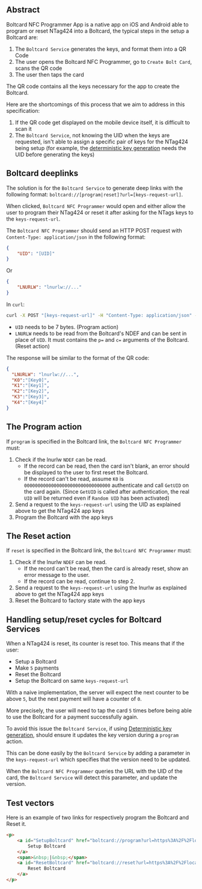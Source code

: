 ## Abstract

Boltcard NFC Programmer App is a native app on iOS and Android able to program or reset NTag424 into a Boltcard, the typical steps in the setup a Boltcard are:

1. The `Boltcard Service` generates the keys, and format them into a QR Code
2. The user opens the Boltcard NFC Programmer, go to `Create Bolt Card`, scans the QR code
3. The user then taps the card

The QR code contains all the keys necessary for the app to create the Boltcard.

Here are the shortcomings of this process that we aim to address in this specification:

1. If the QR code get displayed on the mobile device itself, it is difficult to scan it
2. The `Boltcard Service`, not knowing the UID when the keys are requested, isn't able to assign a specific pair of keys for the NTag424 being setup (for example, the [deterministic key generation](./DETERMINISTIC.md) needs the UID before generating the keys)

## Boltcard deeplinks

The solution is for the `Boltcard Service` to generate deep links with the following format: `boltcard://[program|reset]?url=[keys-request-url]`.

When clicked, `Boltcard NFC Programmer` would open and either allow the user to program their NTag424 or reset it after asking for the NTags keys to the `keys-request-url`.

The `Boltcard NFC Programmer` should send an HTTP POST request with `Content-Type: application/json` in the following format:

```json
{
    "UID": "[UID]"
}
```

Or

```json
{
    "LNURLW": "lnurlw://..."
}
```

In `curl`:

```bash
curl -X POST "[keys-request-url]" -H "Content-Type: application/json" -d '{"UID": "[UID]"}'
```

* `UID` needs to be 7 bytes. (Program action)
* `LNURLW` needs to be read from the Boltcard's NDEF and can be sent in place of `UID`. It must contains the `p=` and `c=` arguments of the Boltcard. (Reset action)

The response will be similar to the format of the QR code:

```json
{
  "LNURLW": "lnurlw://...",
  "K0":"[Key0]",
  "K1":"[Key1]",
  "K2":"[Key2]",
  "K3":"[Key3]",
  "K4":"[Key4]"
}
```

## The Program action

If `program` is specified in the Boltcard link, the `Boltcard NFC Programmer` must:

1. Check if the lnurlw `NDEF` can be read.
    * If the record can be read, then the card isn't blank, an error should be displayed to the user to first reset the Boltcard.
    * If the record can't be read, assume `K0` is `00000000000000000000000000000000` authenticate and call `GetUID` on the card again. (Since `GetUID` is called after authentication, the real `UID` will be returned even if `Random UID` has been activated)
2. Send a request to the `keys-request-url` using the UID as explained above to get the NTag424 app keys
3. Program the Boltcard with the app keys

## The Reset action

If `reset` is specified in the Boltcard link, the `Boltcard NFC Programmer` must:
1. Check if the lnurlw `NDEF` can be read.
    * If the record can't be read, then the card is already reset, show an error message to the user.
    * If the record can be read, continue to step 2.
2. Send a request to the `keys-request-url` using the lnurlw as explained above to get the NTag424 app keys
3. Reset the Boltcard to factory state with the app keys

## Handling setup/reset cycles for Boltcard Services

When a NTag424 is reset, its counter is reset too.
This means that if the user:

* Setup a Boltcard
* Make `5` payments
* Reset the Boltcard
* Setup the Boltcard on same `keys-request-url`

With a naive implementation, the server will expect the next counter to be above `5`, but the next payment will have a counter of `0`.

More precisely, the user will need to tap the card `5` times before being able to use the Boltcard for a payment successfully again.

To avoid this issue the `Boltcard Service`, if using [Deterministic key generation](./DETERMINISTIC.md), should ensure it updates the key version during a `program` action.

This can be done easily by the `Boltcard Service` by adding a parameter in the `keys-request-url` which specifies that the version need to be updated.

When the `Boltcard NFC Programmer` queries the URL with the UID of the card, the `Boltcard Service` will detect this parameter, and update the version.

## Test vectors

Here is an example of two links for respectively program the Boltcard and Reset it.

```html
<p>
    <a id="SetupBoltcard" href="boltcard://program?url=https%3A%2F%2Flocalhost%3A14142%2Fapi%2Fv1%2Fpull-payments%2FfUDXsnySxvb5LYZ1bSLiWzLjVuT%2Fboltcards%3FonExisting%3DUpdateVersion" target="_blank">
        Setup Boltcard
    </a>
    <span>&nbsp;|&nbsp;</span>
    <a id="ResetBoltcard" href="boltcard://reset?url=https%3A%2F%2Flocalhost%3A14142%2Fapi%2Fv1%2Fpull-payments%2FfUDXsnySxvb5LYZ1bSLiWzLjVuT%2Fboltcards%3FonExisting%3DKeepVersion" target="_blank">
        Reset Boltcard
    </a>
</p>
```
